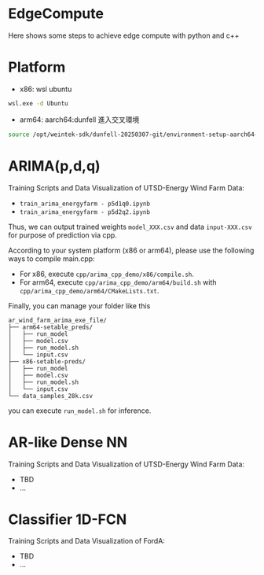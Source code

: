 # EdgeCompute
Here shows some steps to achieve edge compute with python and c++   

# Platform
- x86: wsl ubuntu   
```bash
wsl.exe -d Ubuntu
```
- arm64: aarch64:dunfell 進入交叉環境   
```bash
source /opt/weintek-sdk/dunfell-20250307-git/environment-setup-aarch64-weintek-linux 
```

# ARIMA(p,d,q)
Training Scripts and Data Visualization of UTSD-Energy Wind Farm Data:   
- `train_arima_energyfarm - p5d1q0.ipynb`   
- `train_arima_energyfarm - p5d2q2.ipynb`   

Thus, we can output trained weights `model_XXX.csv` and data `input-XXX.csv` for purpose of prediction via cpp.   

According to your system platform (x86 or arm64), please use the following ways to compile main.cpp:   
- For x86, execute `cpp/arima_cpp_demo/x86/compile.sh`.   
- For arm64, execute `cpp/arima_cpp_demo/arm64/build.sh` with `cpp/arima_cpp_demo/arm64/CMakeLists.txt`.   

Finally, you can manage your folder like this   
```pgsql
ar_wind_farm_arima_exe_file/
├── arm64-setable_preds/
│   ├── run_model
│   ├── model.csv
│   ├── run_model.sh
│   └── input.csv
├── x86-setable-preds/
│   ├── run_model
│   ├── model.csv
│   ├── run_model.sh
│   └── input.csv
└── data_samples_28k.csv
```

you can execute `run_model.sh` for inference.   

# AR-like Dense NN
Training Scripts and Data Visualization of UTSD-Energy Wind Farm Data:   
- TBD
- ...

# Classifier 1D-FCN
Training Scripts and Data Visualization of FordA:   
- TBD
- ...
